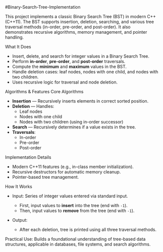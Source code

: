 #Binary-Search-Tree-Implementation


This project implements a classic Binary Search Tree (BST) in modern C++ (C++11). The BST supports insertion, deletion, searching, and various tree traversal methods (in-order, pre-order, and post-order). It also demonstrates recursive algorithms, memory management, and pointer handling.

 What It Does
- Insert, delete, and search for integer values in a Binary Search Tree.
- Perform **in-order**, **pre-order**, and **post-order** traversals.
- Compute the **minimum** and **maximum** values in the BST.
- Handle deletion cases: leaf nodes, nodes with one child, and nodes with two children.
- Uses recursive logic for traversal and node deletion.

Algorithms & Features
Core Algorithms
- **Insertion** — Recursively inserts elements in correct sorted position.
- **Deletion** — Handles:
  - Leaf nodes
  - Nodes with one child
  - Nodes with two children (using in-order successor)
- **Search** — Recursively determines if a value exists in the tree.
- **Traversals**:
  - In-order
  - Pre-order
  - Post-order

Implementation Details
- Modern C++11 features (e.g., in-class member initialization).
- Recursive destructors for automatic memory cleanup.
- Pointer-based tree management.

How It Works
- Input: Series of integer values entered via standard input.
  - First, input values to **insert** into the tree (end with `-1`).
  - Then, input values to **remove** from the tree (end with `-1`).

- Output:
  - After each deletion, tree is printed using all three traversal methods.

Practical Use: Builds a foundational understanding of tree-based data structures, applicable in databases, file systems, and search algorithms.
